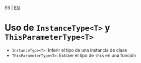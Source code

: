 <!-- MULTILANGUAJE MENU START -->
ES | [EN](https://lckpig.gitbook.io/practical-dev-handbook/typescript/utility-types/instancetype-thisparametertype)
<!-- MULTILANGUAJE MENU END -->

# Uso de `InstanceType<T>` y `ThisParameterType<T>`

- `InstanceType<T>`: Inferir el tipo de una instancia de clase
- `ThisParameterType<T>`: Extraer el tipo de `this` en una función 